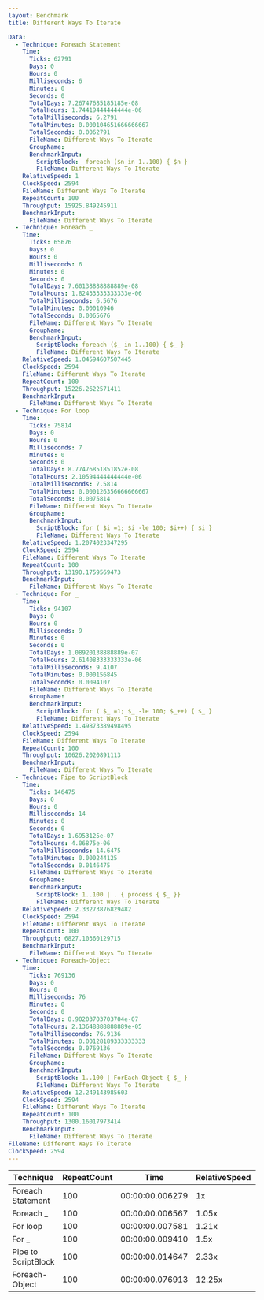 ```yaml
---
layout: Benchmark
title: Different Ways To Iterate

Data: 
  - Technique: Foreach Statement
    Time: 
      Ticks: 62791
      Days: 0
      Hours: 0
      Milliseconds: 6
      Minutes: 0
      Seconds: 0
      TotalDays: 7.26747685185185e-08
      TotalHours: 1.74419444444444e-06
      TotalMilliseconds: 6.2791
      TotalMinutes: 0.000104651666666667
      TotalSeconds: 0.0062791
      FileName: Different Ways To Iterate
      GroupName: 
      BenchmarkInput: 
        ScriptBlock:  foreach ($n in 1..100) { $n }
        FileName: Different Ways To Iterate
    RelativeSpeed: 1
    ClockSpeed: 2594
    FileName: Different Ways To Iterate
    RepeatCount: 100
    Throughput: 15925.849245911
    BenchmarkInput: 
      FileName: Different Ways To Iterate
  - Technique: Foreach _
    Time: 
      Ticks: 65676
      Days: 0
      Hours: 0
      Milliseconds: 6
      Minutes: 0
      Seconds: 0
      TotalDays: 7.60138888888889e-08
      TotalHours: 1.82433333333333e-06
      TotalMilliseconds: 6.5676
      TotalMinutes: 0.00010946
      TotalSeconds: 0.0065676
      FileName: Different Ways To Iterate
      GroupName: 
      BenchmarkInput: 
        ScriptBlock: foreach ($_ in 1..100) { $_ }
        FileName: Different Ways To Iterate
    RelativeSpeed: 1.04594607507445
    ClockSpeed: 2594
    FileName: Different Ways To Iterate
    RepeatCount: 100
    Throughput: 15226.2622571411
    BenchmarkInput: 
      FileName: Different Ways To Iterate
  - Technique: For loop
    Time: 
      Ticks: 75814
      Days: 0
      Hours: 0
      Milliseconds: 7
      Minutes: 0
      Seconds: 0
      TotalDays: 8.77476851851852e-08
      TotalHours: 2.10594444444444e-06
      TotalMilliseconds: 7.5814
      TotalMinutes: 0.000126356666666667
      TotalSeconds: 0.0075814
      FileName: Different Ways To Iterate
      GroupName: 
      BenchmarkInput: 
        ScriptBlock: for ( $i =1; $i -le 100; $i++) { $i } 
        FileName: Different Ways To Iterate
    RelativeSpeed: 1.2074023347295
    ClockSpeed: 2594
    FileName: Different Ways To Iterate
    RepeatCount: 100
    Throughput: 13190.1759569473
    BenchmarkInput: 
      FileName: Different Ways To Iterate
  - Technique: For _
    Time: 
      Ticks: 94107
      Days: 0
      Hours: 0
      Milliseconds: 9
      Minutes: 0
      Seconds: 0
      TotalDays: 1.08920138888889e-07
      TotalHours: 2.61408333333333e-06
      TotalMilliseconds: 9.4107
      TotalMinutes: 0.000156845
      TotalSeconds: 0.0094107
      FileName: Different Ways To Iterate
      GroupName: 
      BenchmarkInput: 
        ScriptBlock: for ( $_ =1; $_ -le 100; $_++) { $_ } 
        FileName: Different Ways To Iterate
    RelativeSpeed: 1.49873389498495
    ClockSpeed: 2594
    FileName: Different Ways To Iterate
    RepeatCount: 100
    Throughput: 10626.2020891113
    BenchmarkInput: 
      FileName: Different Ways To Iterate
  - Technique: Pipe to ScriptBlock
    Time: 
      Ticks: 146475
      Days: 0
      Hours: 0
      Milliseconds: 14
      Minutes: 0
      Seconds: 0
      TotalDays: 1.6953125e-07
      TotalHours: 4.06875e-06
      TotalMilliseconds: 14.6475
      TotalMinutes: 0.000244125
      TotalSeconds: 0.0146475
      FileName: Different Ways To Iterate
      GroupName: 
      BenchmarkInput: 
        ScriptBlock: 1..100 | . { process { $_ }}
        FileName: Different Ways To Iterate
    RelativeSpeed: 2.33273876829482
    ClockSpeed: 2594
    FileName: Different Ways To Iterate
    RepeatCount: 100
    Throughput: 6827.10360129715
    BenchmarkInput: 
      FileName: Different Ways To Iterate
  - Technique: Foreach-Object
    Time: 
      Ticks: 769136
      Days: 0
      Hours: 0
      Milliseconds: 76
      Minutes: 0
      Seconds: 0
      TotalDays: 8.90203703703704e-07
      TotalHours: 2.13648888888889e-05
      TotalMilliseconds: 76.9136
      TotalMinutes: 0.00128189333333333
      TotalSeconds: 0.0769136
      FileName: Different Ways To Iterate
      GroupName: 
      BenchmarkInput: 
        ScriptBlock: 1..100 | ForEach-Object { $_ }
        FileName: Different Ways To Iterate
    RelativeSpeed: 12.249143985603
    ClockSpeed: 2594
    FileName: Different Ways To Iterate
    RepeatCount: 100
    Throughput: 1300.16017973414
    BenchmarkInput: 
      FileName: Different Ways To Iterate
FileName: Different Ways To Iterate
ClockSpeed: 2594
---
```





|Technique          |RepeatCount|Time           |RelativeSpeed|Throughput|
|-------------------|-----------|---------------|-------------|----------|
|Foreach Statement  |100        |00:00:00.006279|1x           |15925.85/s|
|Foreach _          |100        |00:00:00.006567|1.05x        |15226.26/s|
|For loop           |100        |00:00:00.007581|1.21x        |13190.18/s|
|For _              |100        |00:00:00.009410|1.5x         |10626.2/s |
|Pipe to ScriptBlock|100        |00:00:00.014647|2.33x        |6827.1/s  |
|Foreach-Object     |100        |00:00:00.076913|12.25x       |1300.16/s |
